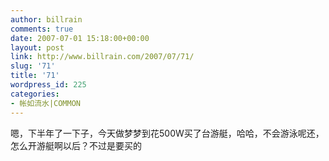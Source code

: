 ```yaml
---
author: billrain
comments: true
date: 2007-07-01 15:18:00+00:00
layout: post
link: http://www.billrain.com/2007/07/71/
slug: '71'
title: '71'
wordpress_id: 225
categories:
- 帐如流水|COMMON
---
```


嗯，下半年了一下子，今天做梦梦到花500W买了台游艇，哈哈，不会游泳呢还，怎么开游艇啊以后？不过是要买的  

